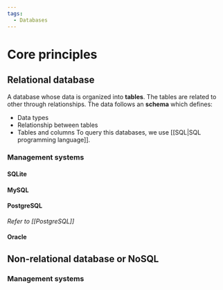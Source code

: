 ```yaml
---
tags:
  - Databases
---
```

# Core principles
## Relational database
A database whose data is organized into **tables**. The tables are related to other through relationships.
The data follows an **schema** which defines:
- Data types
- Relationship between tables
- Tables and columns
To query this databases, we use [[SQL|SQL programming language]].
### Management systems
#### SQLite
#### MySQL
#### PostgreSQL
_Refer to [[PostgreSQL]]_
#### Oracle
## Non-relational database or NoSQL
### Management systems